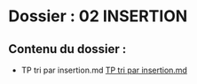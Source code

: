 # Dossier : 02 INSERTION
 
 ## Contenu du dossier : 
- TP tri par insertion.md [TP tri par insertion.md](./TP_tri_par_insertion.md)
